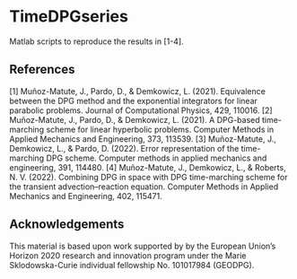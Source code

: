 # TimeDPGseries

Matlab scripts to reproduce the results in [1-4].

References
----------

[1] Muñoz-Matute, J., Pardo, D., & Demkowicz, L. (2021). Equivalence between the DPG method and the exponential integrators for linear parabolic problems. Journal of Computational Physics, 429, 110016.
[2] Muñoz-Matute, J., Pardo, D., & Demkowicz, L. (2021). A DPG-based time-marching scheme for linear hyperbolic problems. Computer Methods in Applied Mechanics and Engineering, 373, 113539.
[3] Muñoz-Matute, J., Demkowicz, L., & Pardo, D. (2022). Error representation of the time-marching DPG scheme. Computer methods in applied mechanics and engineering, 391, 114480.
[4] Muñoz-Matute, J., Demkowicz, L., & Roberts, N. V. (2022). Combining DPG in space with DPG time-marching scheme for the transient advection–reaction equation. Computer Methods in Applied Mechanics and Engineering, 402, 115471.

Acknowledgements
----------------

This material is based upon work supported by by the European Union’s Horizon 2020 research and innovation program under the Marie Sklodowska-Curie individual fellowship No. 101017984 (GEODPG).

